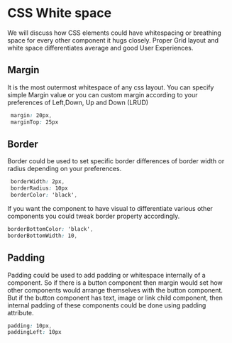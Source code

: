 # CSS White space

We will discuss how CSS elements could have whitespacing or breathing space for every other component it hugs closely.
Proper Grid layout and white space differentiates average and good User Experiences.

##  Margin

It is the most outermost whitespace of any css layout. 
You can specify simple Margin value or you can custom margin according to your preferences of Left,Down, Up and Down (LRUD)

```css
 margin: 20px,
 marginTop: 25px
```

## Border

Border could be used to set specific border differences of border width or radius depending on your preferences.

```css
 borderWidth: 2px,
 borderRadius: 10px
 borderColor: 'black',
```

If you want the component to have visual to differentiate various other components you could tweak border property accordingly.

```css
borderBottomColor: 'black',
borderBottomWidth: 10,
```

##  Padding

Padding could be used to add padding or whitespace internally of a component. So if there is a button component then margin would set how other components would arrange themselves with the button component. But if the button component has text, image or link child component, then internal padding of these components could be done using padding attribute.

```css
padding: 10px,
paddingLeft: 10px
```